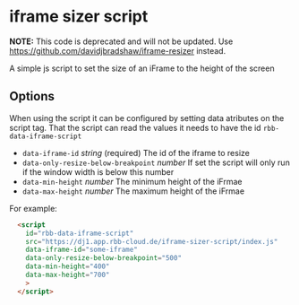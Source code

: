 # iframe sizer script

**NOTE:** This code is deprecated and will not be updated. Use https://github.com/davidjbradshaw/iframe-resizer instead.

A simple js script to set the size of an iFrame to the height of the screen

## Options

When using the script it can be configured by setting data atributes on the script tag.
That the script can read the values it needs to have the id `rbb-data-iframe-script`

- `data-iframe-id` *string* (required) The id of the iframe to resize
- `data-only-resize-below-breakpoint` *number* If set the script will only run if the window width is below this number
- `data-min-height` *number* The minimum height of the iFrmae
- `data-max-height` *number* The maximum height of the iFrmae

For example:

```html
  <script
    id="rbb-data-iframe-script"
    src="https://dj1.app.rbb-cloud.de/iframe-sizer-script/index.js"
    data-iframe-id="some-iframe"
    data-only-resize-below-breakpoint="500"
    data-min-height="400"
    data-max-height="700"
    >
  </script>
```
